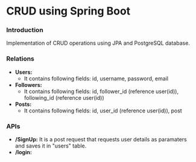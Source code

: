 # CRUD using Spring Boot

### Introduction
Implementation of CRUD operations using JPA and PostgreSQL database.

### Relations
* **Users:** 
  * It contains following fields: id, username, password, email
* **Followers:**
  * It contains following fields: id, follower_id (reference user(id)), following_id (reference user(id))
* **Posts:**
  * It contains following fields: id, user_id (reference user(id)), post

### APIs
* **/SignUp:** It is a post request that requests user details as paramaters and saves it in "users" table.
* **/login:**
